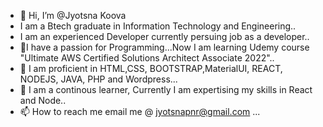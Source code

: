 - 👋 Hi, I’m @Jyotsna Koova
- I am a Btech graduate in Information Technology and Engineering..
- I am an experienced Developer currently persuing job as a developer..
- 👀I have a passion for Programming...Now I am learning Udemy course "Ultimate AWS Certified Solutions Architect Associate 2022"..
- 🌱 I am proficient in HTML,CSS, BOOTSTRAP,MaterialUI, REACT, NODEJS, JAVA, PHP and Wordpress...
- 💞️ I am a continous learner, Currently I am expertising my skills in React and Node..
- 📫 How to reach me email me @ jyotsnapnr@gmail.com ...

<!---
Jyotsnapnr/Jyotsnapnr is a ✨ special ✨ repository because its `README.md` (this file) appears on your GitHub profile.
You can click the Preview link to take a look at your changes.
--->

